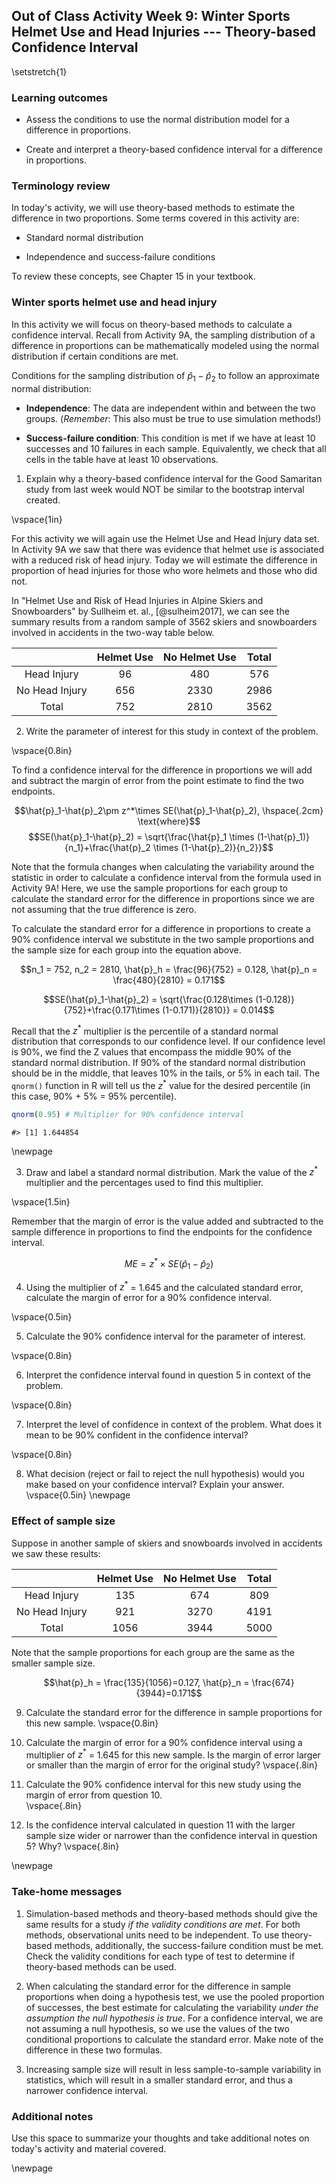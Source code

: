 ## Out of Class Activity Week 9:  Winter Sports Helmet Use and Head Injuries --- Theory-based Confidence Interval

\setstretch{1}

### Learning outcomes

* Assess the conditions to use the normal distribution model for a difference in proportions.

* Create and interpret a theory-based confidence interval for a difference in proportions.

### Terminology review
In today's activity, we will use theory-based methods to estimate the difference in two proportions. Some terms covered in this activity are:

* Standard normal distribution

* Independence and success-failure conditions

To review these concepts, see Chapter 15 in your textbook.

### Winter sports helmet use and head injury 

In this activity we will focus on theory-based methods to calculate a confidence interval.  Recall from Activity 9A, the sampling distribution of a difference in proportions can be mathematically modeled using the normal distribution if certain conditions are met.

Conditions for the sampling distribution of $\hat{p}_1-\hat{p}_2$ to follow an approximate normal distribution:

* **Independence**: The data are independent within and between the two groups. (*Remember*: This also must be true to use simulation methods!)

* **Success-failure condition**: This condition is met if we have at least 10 successes and 10 failures in each sample. Equivalently, we check that all cells in the table have at least 10 observations.

1.  Explain why a theory-based confidence interval for the Good Samaritan study from last week would NOT be similar to the bootstrap interval created.

\vspace{1in}

For this activity we will again use the Helmet Use and Head Injury data set. In Activity 9A we saw that there was evidence that helmet use is associated with a reduced risk of head injury.  Today we will estimate the difference in proportion of head injuries for those who wore helmets and those who did not.

In "Helmet Use and Risk of Head Injuries in Alpine Skiers and Snowboarders" by Sullheim et. al., [@sulheim2017], we can see the summary results from a random sample of 3562 skiers and snowboarders involved in accidents in the two-way table below. 

|                | Helmet Use | No Helmet Use | Total |
|:--------------:|:----------:|:-------------:|:-----:|
| Head Injury    |     96     |      480      |  576  |
| No Head Injury |     656    |      2330     |  2986 |
| Total          |     752    |      2810     |  3562 |

2. Write the parameter of interest for this study in context of the problem.

\vspace{0.8in}

To find a confidence interval for the difference in proportions we will add and subtract the margin of error from the point estimate to find the two endpoints.

 $$\hat{p}_1-\hat{p}_2\pm z^*\times SE(\hat{p}_1-\hat{p}_2), \hspace{.2cm} \text{where}$$
 $$SE(\hat{p}_1-\hat{p}_2) = \sqrt{\frac{\hat{p}_1 \times  (1-\hat{p}_1)}{n_1}+\frac{\hat{p}_2 \times  (1-\hat{p}_2)}{n_2}}$$
 
Note that the formula changes when calculating the variability around the statistic in order to calculate a confidence interval from the formula used in Activity 9A!  Here, we use the sample proportions for each group to calculate the standard error for the difference in proportions since we are not assuming that the true difference is zero.

To calculate the standard error for a difference in proportions to create a 90\% confidence interval we substitute in the two sample proportions and the sample size for each group into the equation above.

$$n_1 = 752, n_2 = 2810, \hat{p}_h = \frac{96}{752} = 0.128, \hat{p}_n = \frac{480}{2810} = 0.171$$
 
 $$SE(\hat{p}_1-\hat{p}_2) = \sqrt{\frac{0.128\times (1-0.128)}{752}+\frac{0.171\times (1-0.171)}{2810}} = 0.014$$

Recall that the $z^*$ multiplier is the percentile of a standard normal distribution that corresponds to our confidence level. If our confidence level is 90\%, we find the Z values that encompass the middle 90\% of the standard normal distribution. If 90\% of the standard normal distribution should be in the middle, that leaves 10\% in the tails, or 5\% in each tail.  The `qnorm()` function in R will tell us the $z^*$ value for the desired percentile (in this case, 90\% + 5\% = 95\% percentile). 


```r
qnorm(0.95) # Multiplier for 90% confidence interval
```

```
#> [1] 1.644854
```

\newpage

3. Draw and label a standard normal distribution. Mark the value of the $z^*$ multiplier and the percentages used to find this multiplier.  

\vspace{1.5in}


Remember that the margin of error is the value added and subtracted to the sample difference in proportions to find the endpoints for the confidence interval.

$$ME = z^*\times SE(\hat{p}_1 - \hat{p}_2)$$

4. Using the multiplier of $z^*$ = 1.645 and the calculated standard error, calculate the margin of error for a 90\% confidence interval.

\vspace{0.5in}

5. Calculate the 90\% confidence interval for the parameter of interest. 

\vspace{0.8in}

6. Interpret the confidence interval found in question 5 in context of the problem.

\vspace{0.8in}

7.  Interpret the level of confidence in context of the problem.  What does it mean to be 90% confident in the confidence interval?

\vspace{0.8in}

8.  What decision (reject or fail to reject the null hypothesis) would you make based on your confidence interval?  Explain your answer.
\vspace{0.5in}
\newpage

### Effect of sample size 

Suppose in another sample of skiers and snowboards involved in accidents we saw these results:

|                | Helmet Use | No Helmet Use | Total |
|:--------------:|:----------:|:-------------:|:-----:|
| Head Injury    |     135    |      674      |  809  |
| No Head Injury |     921    |      3270     |  4191 |
| Total          |     1056   |      3944     |  5000 |

Note that the sample proportions for each group are the same as the smaller sample size.

$$\hat{p}_h = \frac{135}{1056}=0.127, \hat{p}_n = \frac{674}{3944}=0.171$$

9. Calculate the standard error for the difference in sample proportions for this new sample.
\vspace{0.8in}


10. Calculate the margin of error for a 90\% confidence interval using a multiplier of $z^*$ = 1.645 for this new sample.  Is the margin of error larger or smaller than the margin of error for the original study?
\vspace{.8in}

11.  Calculate the 90\% confidence interval for this new study using the margin of error from question 10.  
\vspace{.8in}

12.  Is the confidence interval calculated in question 11 with the larger sample size wider or narrower than the confidence interval in question 5? Why?
\vspace{.8in}

\newpage

### Take-home messages

1. Simulation-based methods and theory-based methods should give the same results for a study *if the validity conditions are met*.  For both methods, observational units need to be independent. To use theory-based methods, additionally, the success-failure condition must be met. Check the validity conditions for each type of test to determine if theory-based methods can be used.

2. When calculating the standard error for the difference in sample proportions when doing a hypothesis test, we use the pooled proportion of successes, the best estimate for calculating the variability *under the assumption the null hypothesis is true*.  For a confidence interval, we are not assuming a null hypothesis, so we use the values of the two conditional proportions to calculate the standard error.  Make note of the difference in these two formulas. 

3.  Increasing sample size will result in less sample-to-sample variability in statistics, which will result in a smaller standard error, and thus a narrower confidence interval.  

### Additional notes

Use this space to summarize your thoughts and take additional notes on today's activity and material covered.

\newpage
